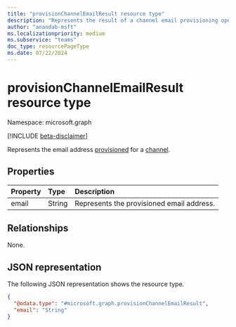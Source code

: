 ```yaml
---
title: "provisionChannelEmailResult resource type"
description: "Represents the result of a channel email provisioning operation."
author: "anandab-msft"
ms.localizationpriority: medium
ms.subservice: "teams"
doc_type: resourcePageType
ms.date: 07/22/2024
---
```


# provisionChannelEmailResult resource type

Namespace: microsoft.graph

[!INCLUDE [beta-disclaimer](../../includes/beta-disclaimer.md)]

Represents the email address [provisioned](..\api\channel-provisionemail.md) for a [channel](channel.md).

## Properties
| Property | Type   | Description                               |
| :------- | :----- | :---------------------------------------- |
| email    | String | Represents the provisioned email address. |

## Relationships
None.

## JSON representation
The following JSON representation shows the resource type.
<!-- {
  "blockType": "resource",
  "@odata.type": "microsoft.graph.provisionChannelEmailResult"
}
-->
``` json
{
  "@odata.type": "#microsoft.graph.provisionChannelEmailResult",
  "email": "String"
}
```
